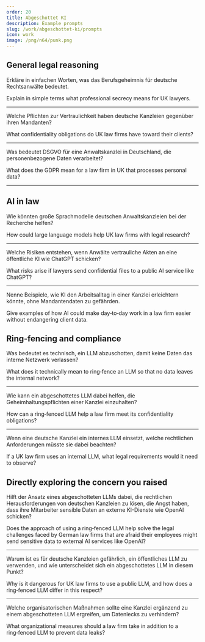 ```yaml
---
order: 20
title: Abgeschottet KI
description: Example prompts
slug: /work/abgeschottet-ki/prompts
icon: work
image: /png/n64/punk.png
---
```


## General legal reasoning

Erkläre in einfachen Worten, was das Berufsgeheimnis für deutsche Rechtsanwälte bedeutet.

Explain in simple terms what professional secrecy means for UK lawyers.

---

Welche Pflichten zur Vertraulichkeit haben deutsche Kanzleien gegenüber ihren Mandanten?

What confidentiality obligations do UK law firms have toward their clients?

---

Was bedeutet DSGVO für eine Anwaltskanzlei in Deutschland, die personenbezogene Daten verarbeitet?

What does the GDPR mean for a law firm in UK that processes personal data?

---

## AI in law

Wie könnten große Sprachmodelle deutschen Anwaltskanzleien bei der Recherche helfen?

How could large language models help UK law firms with legal research?

---

Welche Risiken entstehen, wenn Anwälte vertrauliche Akten an eine öffentliche KI wie ChatGPT schicken?

What risks arise if lawyers send confidential files to a public AI service like ChatGPT?

---

Nenne Beispiele, wie KI den Arbeitsalltag in einer Kanzlei erleichtern könnte, ohne Mandantendaten zu gefährden.

Give examples of how AI could make day‑to‑day work in a law firm easier without endangering client data.

## Ring‑fencing and compliance

Was bedeutet es technisch, ein LLM abzuschotten, damit keine Daten das interne Netzwerk verlassen?

What does it technically mean to ring‑fence an LLM so that no data leaves the internal network?

---

Wie kann ein abgeschottetes LLM dabei helfen, die Geheimhaltungspflichten einer Kanzlei einzuhalten?

How can a ring‑fenced LLM help a law firm meet its confidentiality obligations?

---

Wenn eine deutsche Kanzlei ein internes LLM einsetzt, welche rechtlichen Anforderungen müsste sie dabei beachten?

If a UK law firm uses an internal LLM, what legal requirements would it need to observe?

## Directly exploring the concern you raised

Hilft der Ansatz eines abgeschotteten LLMs dabei, die rechtlichen Herausforderungen von deutschen Kanzleien zu lösen, die Angst haben, dass ihre Mitarbeiter sensible Daten an externe KI-Dienste wie OpenAI schicken?

Does the approach of using a ring‑fenced LLM help solve the legal challenges faced by German law firms that are afraid their employees might send sensitive data to external AI services like OpenAI?

---

Warum ist es für deutsche Kanzleien gefährlich, ein öffentliches LLM zu verwenden, und wie unterscheidet sich ein abgeschottetes LLM in diesem Punkt?

Why is it dangerous for UK law firms to use a public LLM, and how does a ring‑fenced LLM differ in this respect?

---

Welche organisatorischen Maßnahmen sollte eine Kanzlei ergänzend zu einem abgeschotteten LLM ergreifen, um Datenlecks zu verhindern?

What organizational measures should a law firm take in addition to a ring‑fenced LLM to prevent data leaks?
